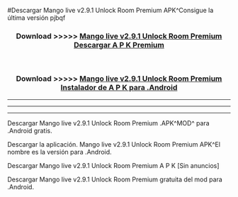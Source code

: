 #Descargar Mango live v2.9.1 Unlock Room Premium  APK^Consigue la última versión pjbqf



<div align="center">
<h3>Download >>>>> <a href="https://es-sites.web.app/?es= Mango live v2.9.1 Unlock Room Premium ">Mango live v2.9.1 Unlock Room Premium  Descargar A P K Premium</a></h3><br>

<h3>Download >>>>> <a href="https://es-sites.web.app/?es= Mango live v2.9.1 Unlock Room Premium ">Mango live v2.9.1 Unlock Room Premium  Instalador de A P K para .Android</a></h3>
</div>


----------------------------------------------------------

----------------------------------------------------------

----------------------------------------------------------

Descargar Mango live v2.9.1 Unlock Room Premium  .APK^MOD^ para .Android gratis.

Descargar la aplicación. Mango live v2.9.1 Unlock Room Premium  APK^El nombre es la versión para .Android.

Descargar Mango live v2.9.1 Unlock Room Premium  A P K [Sin anuncios]

Descargar Mango live v2.9.1 Unlock Room Premium  gratuita del mod para .Android.
